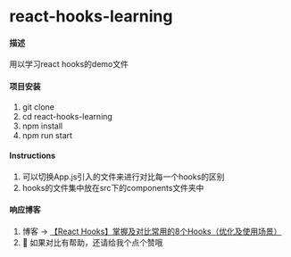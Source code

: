 # react-hooks-learning

#### 描述
用以学习react hooks的demo文件

#### 项目安装
1.  git clone
2.  cd react-hooks-learning
3.  npm install
4.  npm run start

#### Instructions
1.  可以切换App.js引入的文件来进行对比每一个hooks的区别
2.  hooks的文件集中放在src下的components文件夹中

#### 响应博客
1.  博客 -> [【React Hooks】掌握及对比常用的8个Hooks（优化及使用场景）](https://juejin.cn/post/6916317848386142216)
2.  如果对比有帮助，还请给我个点个赞哦